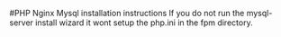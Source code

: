 #PHP Nginx Mysql installation instructions
If you do not run the mysql-server install wizard it wont setup the php.ini in the fpm directory.